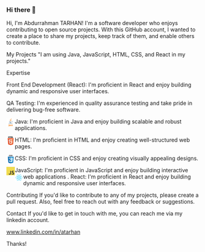### Hi there 👋

Hi, I'm Abdurrahman TARHAN!
I'm a software developer who enjoys contributing to open source projects. With this GitHub account, I wanted to create a place to share my projects, keep track of them, and enable others to contribute.

My Projects
"I am using Java, JavaScript, HTML, CSS, and React in my projects."

Expertise

Front End Development (React): I'm proficient in React and enjoy building dynamic and responsive user interfaces.

QA Testing: I'm experienced in quality assurance testing and take pride in delivering bug-free software.

<img align="left" alt="Java" width="22px" src="https://raw.githubusercontent.com/github/explore/main/topics/java/java.png" /> Java: I'm proficient in Java and enjoy building scalable and robust applications.

<img align="left" alt="HTML5" width="22px" src="https://raw.githubusercontent.com/github/explore/main/topics/html/html.png" /> HTML: I'm proficient in HTML and enjoy creating well-structured web pages.

<img align="left" alt="CSS3" width="22px" src="https://raw.githubusercontent.com/github/explore/main/topics/css/css.png" /> CSS: I'm proficient in CSS and enjoy creating visually appealing designs.

<img align="left" alt="JavaScript" width="22px" src="https://raw.githubusercontent.com/github/explore/main/topics/javascript/javascript.png" /> JavaScript: I'm proficient in JavaScript and enjoy building interactive web applications
.
<img align="left" alt="React" width="22px" src="https://raw.githubusercontent.com/github/explore/main/topics/react/react.png" /> React: I'm proficient in React and enjoy building dynamic and responsive user interfaces.

Contributing
If you'd like to contribute to any of my projects, please create a pull request. Also, feel free to reach out with any feedback or suggestions.

Contact
If you'd like to get in touch with me, you can reach me via my linkedin account.

www.linkedin.com/in/atarhan


Thanks!
